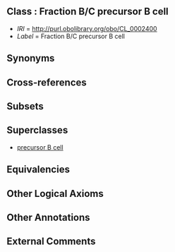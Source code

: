 
## Class : Fraction B/C precursor B cell

 * *IRI* = http://purl.obolibrary.org/obo/CL_0002400
 * *Label* = Fraction B/C precursor B cell

## Synonyms


## Cross-references


## Subsets


## Superclasses

 * [precursor B cell](../../CL/17/CL_0000817.md)

## Equivalencies


## Other Logical Axioms


## Other Annotations


## External Comments

